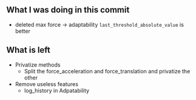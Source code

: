 ## What I was doing in this commit
- deleted max force -> adaptability `last_threshold_absolute_value` is better

## What is left
- Privatize methods
  - Split the force_acceleration and force_translation and privatize the other
- Remove useless features
  - log_history in Adpatability
